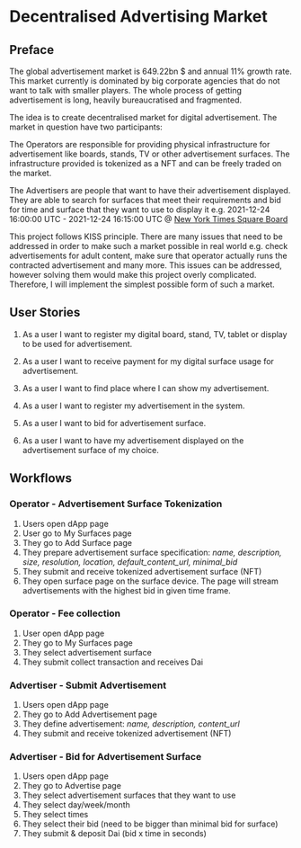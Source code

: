 # Decentralised Advertising Market

## Preface

The global advertisement market is 649.22bn $ and annual 11% growth rate. This 
market currently is dominated by big corporate agencies that do not want to talk
with smaller players. The whole process of getting advertisement is long,
heavily bureaucratised and fragmented.

The idea is to create decentralised market for digital advertisement. The market in question 
have two participants:

The Operators are responsible for providing physical infrastructure for advertisement
like boards, stands, TV or other advertisement surfaces. The infrastructure provided
is tokenized as a NFT and can be freely traded on the market. 

The Advertisers are people that want to have their advertisement displayed. They are able
to search for surfaces that meet their requirements and bid for time and surface that they
want to use to display it e.g.
2021-12-24 16:00:00 UTC - 2021-12-24 16:15:00 UTC
@
[New York Times Square Board](https://www.couturefashionweek.com/wp-content/uploads/2016/07/nasdaq-billboard-8in.jpg)

This project follows KISS principle. There are many issues that need to be addressed
in order to make such a market possible in real world e.g. check advertisements for adult content, make
sure that operator actually runs the contracted advertisement and many more. This issues can be addressed,
however solving them would make this project overly complicated. Therefore, I will implement the simplest
possible form of such a market.

## User Stories

1. As a user I want to register my digital board, stand, TV, tablet or display to be used for advertisement.
2. As a user I want to receive payment for my digital surface usage for advertisement.

3. As a user I want to find place where I can show my advertisement.
4. As a user I want to register my advertisement in the system.
5. As a user I want to bid for advertisement surface.
6. As a user I want to have my advertisement displayed on the advertisement surface of my choice.

## Workflows

### Operator - Advertisement Surface Tokenization

1. Users open dApp page
2. User go to My Surfaces page
3. They go to Add Surface page
4. They prepare advertisement surface specification: *name, description,
 size, resolution, location, default_content_url, minimal_bid*
5. They submit and receive tokenized advertisement surface (NFT)
6. They open surface page on the surface device. The page will stream
advertisements with the highest bid in given time frame.

### Operator - Fee collection

1. User open dApp page
2. They go to My Surfaces page
3. They select advertisement surface
4. They submit collect transaction and receives Dai

### Advertiser - Submit Advertisement

1. Users open dApp page
2. They go to Add Advertisement page 
3. They define advertisement: *name, description, content_url*
4. They submit and receive tokenized advertisement (NFT)

### Advertiser - Bid for Advertisement Surface

1. Users open dApp page
2. They go to Advertise page
3. They select advertisement surfaces that they want to use
4. They select day/week/month
5. They select times
6. They select their bid (need to be bigger than minimal bid for surface)
7. They submit & deposit Dai (bid x time in seconds)